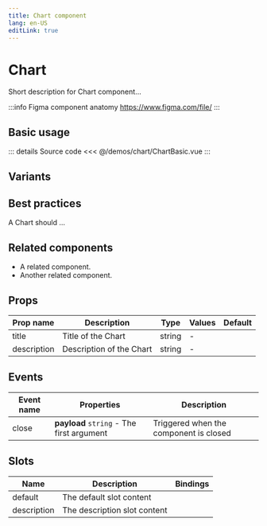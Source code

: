 ```yaml
---
title: Chart component
lang: en-US
editLink: true
---
```


# Chart

Short description for Chart component...

:::info Figma component anatomy
https://www.figma.com/file/
:::

## Basic usage

<ChartBasic />

::: details Source code
<<< @/demos/chart/ChartBasic.vue
:::

## Variants

<ChartVariants />

## Best practices

A Chart should ...

## Related components

- A related component.
- Another related component.

## Props

| Prop name   | Description              | Type   | Values | Default |
| ----------- | ------------------------ | ------ | ------ | ------- |
| title       | Title of the Chart       | string | -      |         |
| description | Description of the Chart | string | -      |         |

## Events

| Event name | Properties                                | Description                            |
| ---------- | ----------------------------------------- | -------------------------------------- |
| close      | **payload** `string` - The first argument | Triggered when the component is closed |

## Slots

| Name        | Description                  | Bindings |
| ----------- | ---------------------------- | -------- |
| default     | The default slot content     |          |
| description | The description slot content |          |
